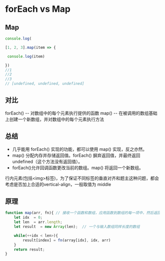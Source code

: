 # forEach vs Map

## Map

```js
console.log(

[1, 2, 3].map(item => {

​ console.log(item)

})
//1
//2
//3
// [undefined, undefined, undefined]

```

## 对比

forEach() -- 对数组中的每个元素执行提供的函数
map() -- 在被调用的数组基础上创建一个新数组，并对数组中的每个元素执行方法

## 总结

* 几乎能用 forEach() 实现的功能，都可以使用 map() 实现，反之亦然。
* map() 分配内存并存储返回值。forEach() 摒弃返回值，并最终返回 undefined（这个方法没有返回值）。
* forEach()允许回调函数更改当前的数组。map() 将返回一个新数组。

行内元素(包括\<img>标签)，为了保证不同标签的垂直对齐和题主这种问题，都会考虑是否加上合适的vertical-align，一般取值为 middle

## 原理

```js
function map(arr, fn){ // 接收一个函数和数组，应用函数到数组的每一项中，然后返回同样大小的数组
    let idx  = 0;
    let len  = arr.length;
    let result  = new Array(len);  // 一个与输入数组同样长度的数组

    while(++idx < len>){
        result[index] = fn(array[idx], idx, arr)
    }
    return result;
}

```
